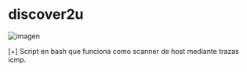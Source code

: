 # discover2u
![imagen](https://media.geeksforgeeks.org/wp-content/uploads/Screenshot-from-2018-05-30-14-29-08.png)

[+] Script en bash que funciona como scanner de host mediante trazas icmp.
